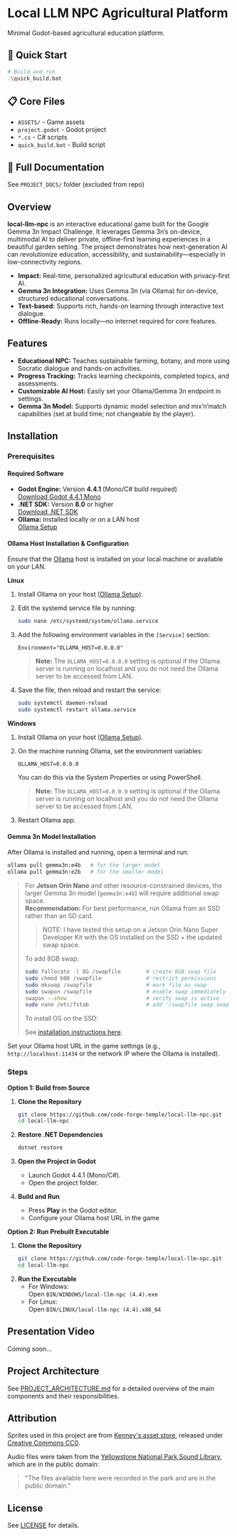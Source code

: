 # Local LLM NPC Agricultural Platform

Minimal Godot-based agricultural education platform.

## 🚀 Quick Start

```bash
# Build and run
.\quick_build.bat
```

## 📋 Core Files
- `ASSETS/` - Game assets
- `project.godot` - Godot project
- `*.cs` - C# scripts  
- `quick_build.bat` - Build script

## 📖 Full Documentation
See `PROJECT_DOCS/` folder (excluded from repo)

## Overview

**local-llm-npc** is an interactive educational game built for the Google Gemma 3n Impact Challenge. It leverages Gemma 3n’s on-device, multimodal AI to deliver
private, offline-first learning experiences in a beautiful garden setting. The project demonstrates how next-generation AI can revolutionize education, accessibility, and sustainability—especially in low-connectivity regions.

- **Impact:** Real-time, personalized agricultural education with privacy-first
  AI.
- **Gemma 3n Integration:** Uses Gemma 3n (via Ollama) for on-device, structured educational conversations.
- **Text-based:** Supports rich, hands-on learning through interactive text dialogue.
- **Offline-Ready:** Runs locally—no internet required for core features.

## Features

- **Educational NPC:** Teaches sustainable farming, botany, and more using Socratic dialogue and hands-on activities.
- **Progress Tracking:** Tracks learning checkpoints, completed topics, and assessments.
- **Customizable AI Host:** Easily set your Ollama/Gemma 3n endpoint in settings.
- **Gemma 3n Model:** Supports dynamic model selection and mix’n’match capabilities (set at build time; not changeable by the player).

## Installation

### Prerequisites

#### Required Software

- **Godot Engine:** Version **4.4.1** (Mono/C# build required)  
  [Download Godot 4.4.1 Mono](https://godotengine.org/download)
- **.NET SDK:** Version **8.0** or higher  
  [Download .NET SDK](https://dotnet.microsoft.com/en-us/download)
- **Ollama:** Installed locally or on a LAN host  
  [Ollama Setup](https://ollama.com/)

#### Ollama Host Installation & Configuration

Ensure that the [Ollama](https://ollama.com) host is installed on your local machine or available on your LAN.

**Linux**

1. Install Ollama on your host ([Ollama Setup](https://ollama.com/)).
2. Edit the systemd service file by running:
   ```sh
   sudo nano /etc/systemd/system/ollama.service
   ```
3. Add the following environment variables in the `[Service]` section:
   ```
   Environment="OLLAMA_HOST=0.0.0.0"
   ```
   > **Note:** The `OLLAMA_HOST=0.0.0.0` setting is optional if the Ollama server is running on localhost and you do not need the Ollama server to be accessed from LAN.

4. Save the file, then reload and restart the service:
   ```sh
   sudo systemctl daemon-reload
   sudo systemctl restart ollama.service
   ```

**Windows**

1. Install Ollama on your host ([Ollama Setup](https://ollama.com/)).
2. On the machine running Ollama, set the environment variables:
   ```
   OLLAMA_HOST=0.0.0.0
   ```
   You can do this via the System Properties or using PowerShell.
   > **Note:** The `OLLAMA_HOST=0.0.0.0` setting is optional if the Ollama server is running on localhost and you do not need the Ollama server to be accessed from LAN.

3. Restart Ollama app.

#### Gemma 3n Model Installation

After Ollama is installed and running, open a terminal and run:

```sh
ollama pull gemma3n:e4b   # for the larger model
ollama pull gemma3n:e2b   # for the smaller model
```

> For **Jetson Orin Nano** and other resource-constrained devices, the larger Gemma 3n model (`gemma3n:e4b`) will require additional swap space.  
> **Recommendation:** For best performance, run Ollama from an SSD rather than an SD card.
>> NOTE: I have tested this setup on a Jetson Orin Nano Super Developer Kit with the OS installed on the SSD + the updated swap space.
>
> To add 8GB swap:
>
> ```sh
> sudo fallocate -l 8G /swapfile        # create 8GB swap file
> sudo chmod 600 /swapfile              # restrict permissions
> sudo mkswap /swapfile                 # mark file as swap
> sudo swapon /swapfile                 # enable swap immediately
> swapon --show                         # verify swap is active
> sudo nano /etc/fstab                  # add '/swapfile swap swap defaults 0 0' line to auto-enable at boot
> ```
>
> To install OS on the SSD:
>
> See [installation instructions here](https://youtu.be/BaRdpSXU6EM?si=ERLC0FnS_OZqxLR6&t=1407).


Set your Ollama host URL in the game settings (e.g., `http://localhost:11434` or the network IP where the Ollama is installed).

### Steps

**Option 1: Build from Source**

1. **Clone the Repository**
   ```sh
   git clone https://github.com/code-forge-temple/local-llm-npc.git
   cd local-llm-npc
   ```

2. **Restore .NET Dependencies**
   ```sh
   dotnet restore
   ```

3. **Open the Project in Godot**
   - Launch Godot 4.4.1 (Mono/C#).
   - Open the project folder.

4. **Build and Run**
   - Press **Play** in the Godot editor.
   - Configure your Ollama host URL in the game

**Option 2: Run Prebuilt Executable**

1. **Clone the Repository**
   ```sh
   git clone https://github.com/code-forge-temple/local-llm-npc.git
   cd local-llm-npc
   ```
2. **Run the Executable**
   - For Windows:  
     Open `BIN/WINDOWS/local-llm-npc (4.4).exe`
   - For Linux:  
     Open `BIN/LINUX/local-llm-npc (4.4).x86_64`


## Presentation Video

Coming soon...

## Project Architecture

See [PROJECT_ARCHITECTURE.md](PROJECT_ARCHITECTURE.md) for a detailed overview of the main components and their responsibilities.


## Attribution

Sprites used in this project are from [Kenney's asset store](https://kenney.nl/assets), released under [Creative Commons CC0](https://creativecommons.org/publicdomain/zero/1.0/).

Audio files were taken from the [Yellowstone National Park Sound Library](https://www.nps.gov/yell/learn/photosmultimedia/soundlibrary.htm?utm_source=chatgpt.com), which are in the public domain:  
> "The files available here were recorded in the park and are in the public domain."


## License

See [LICENSE](LICENSE) for details.